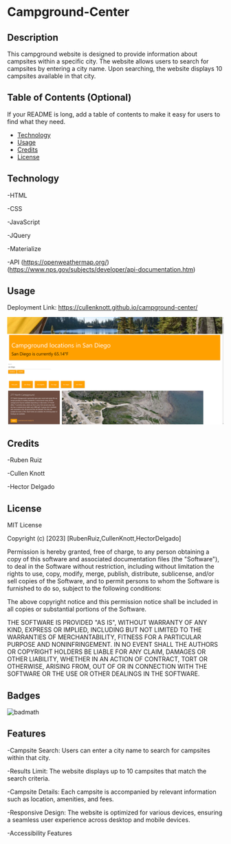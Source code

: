 # Campground-Center

## Description

This campground website is designed to provide information about campsites within a specific city. The website allows users to search for campsites by entering a city name. Upon searching, the website displays 10 campsites available in that city.

## Table of Contents (Optional)

If your README is long, add a table of contents to make it easy for users to find what they need.

- [Technology](#Technology)
- [Usage](#usage)
- [Credits](#credits)
- [License](#license)

## Technology

-HTML

-CSS

-JavaScript

-JQuery

-Materialize

-API (https://openweathermap.org/) (https://www.nps.gov/subjects/developer/api-documentation.htm)

## Usage

Deployment Link: https://cullenknott.github.io/campground-center/

![Image of Deployed Application](./assets/images/frontPage.png)

## Credits

-Ruben Ruiz

-Cullen Knott

-Hector Delgado

## License

MIT License

Copyright (c) [2023] [RubenRuiz,CullenKnott,HectorDelgado]

Permission is hereby granted, free of charge, to any person obtaining a copy of this software and associated documentation files (the "Software"), to deal in the Software without restriction, including without limitation the rights to use, copy, modify, merge, publish, distribute, sublicense, and/or sell copies of the Software, and to permit persons to whom the Software is furnished to do so, subject to the following conditions:

The above copyright notice and this permission notice shall be included in all copies or substantial portions of the Software.

THE SOFTWARE IS PROVIDED "AS IS", WITHOUT WARRANTY OF ANY KIND, EXPRESS OR IMPLIED, INCLUDING BUT NOT LIMITED TO THE WARRANTIES OF MERCHANTABILITY, FITNESS FOR A PARTICULAR PURPOSE AND NONINFRINGEMENT. IN NO EVENT SHALL THE AUTHORS OR COPYRIGHT HOLDERS BE LIABLE FOR ANY CLAIM, DAMAGES OR OTHER LIABILITY, WHETHER IN AN ACTION OF CONTRACT, TORT OR OTHERWISE, ARISING FROM, OUT OF OR IN CONNECTION WITH THE SOFTWARE OR THE USE OR OTHER DEALINGS IN THE SOFTWARE.

## Badges

![badmath](https://img.shields.io/badge/Project%201-Campground--Center-brightgreen)

## Features

-Campsite Search: Users can enter a city name to search for campsites within that city.

-Results Limit: The website displays up to 10 campsites that match the search criteria.

-Campsite Details: Each campsite is accompanied by relevant information such as location, amenities, and fees.

-Responsive Design: The website is optimized for various devices, ensuring a seamless user experience across desktop and mobile devices.

-Accessibility Features
